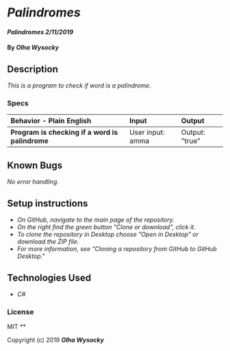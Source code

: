 # _Palindromes_

#### _Palindromes 2/11/2019_

#### By _**Olha Wysocky**_

## Description
_This is a program to check if word is a palindrome._

### Specs
| Behavior - Plain English | Input | Output |
| :-------------     | :------------- | :------------- |
| **Program is checking if a word is palindrome** | User input: amma | Output: "true"|

## Known Bugs

_No error handling._

## Setup instructions
* _On GitHub, navigate to the main page of the repository._
* _On the right find the green button "Clone or download", click it._
* _To clone the repository in Desktop choose "Open in Desktop" or download the ZIP file._
* _For more information, see "Cloning a repository from GitHub to GitHub Desktop."_

## Technologies Used

* _C#_

### License
MIT
**

Copyright (c) 2019 **_Olha Wysocky_**
